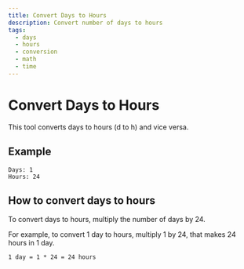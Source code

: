 ```yaml
---
title: Convert Days to Hours
description: Convert number of days to hours
tags:
  - days
  - hours
  - conversion
  - math
  - time
---
```


# Convert Days to Hours

This tool converts days to hours (d to h) and vice versa.

## Example

```text
Days: 1
Hours: 24
```

## How to convert days to hours

To convert days to hours, multiply the number of days by 24.

For example, to convert 1 day to hours, multiply 1 by 24, that makes 24 hours in 1 day.

```text
1 day = 1 * 24 = 24 hours
```
